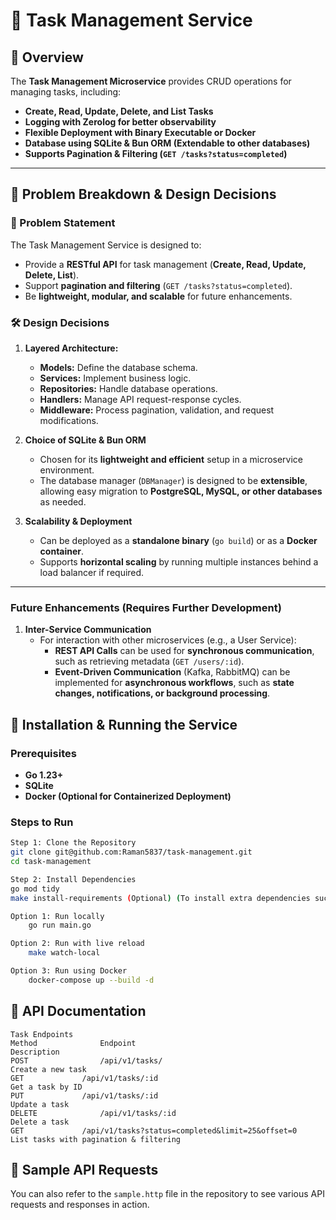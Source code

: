 # 📝 Task Management Service

## **📌 Overview**

The **Task Management Microservice** provides CRUD operations for managing tasks, including:

- **Create, Read, Update, Delete, and List Tasks**
- **Logging with Zerolog for better observability**
- **Flexible Deployment with Binary Executable or Docker**
- **Database using SQLite & Bun ORM (Extendable to other databases)**
- **Supports Pagination & Filtering (`GET /tasks?status=completed`)**


---

## **📌 Problem Breakdown & Design Decisions**
### **🎯 Problem Statement**
The Task Management Service is designed to:
- Provide a **RESTful API** for task management (**Create, Read, Update, Delete, List**).
- Support **pagination and filtering** (`GET /tasks?status=completed`).
- Be **lightweight, modular, and scalable** for future enhancements.

### **🛠 Design Decisions**
1. **Layered Architecture:**
   - **Models:** Define the database schema.
   - **Services:** Implement business logic.
   - **Repositories:** Handle database operations.
   - **Handlers:** Manage API request-response cycles.
   - **Middleware:** Process pagination, validation, and request modifications.

2. **Choice of SQLite & Bun ORM**
   - Chosen for its **lightweight and efficient** setup in a microservice environment.
   - The database manager (`DBManager`) is designed to be **extensible**, allowing easy migration to **PostgreSQL, MySQL, or other databases** as needed.

3. **Scalability & Deployment**
   - Can be deployed as a **standalone binary** (`go build`) or as a **Docker container**.
   - Supports **horizontal scaling** by running multiple instances behind a load balancer if required.

---

### **Future Enhancements (Requires Further Development)**
1. **Inter-Service Communication**
   - For interaction with other microservices (e.g., a User Service):
     - **REST API Calls** can be used for **synchronous communication**, such as retrieving metadata (`GET /users/:id`).
     - **Event-Driven Communication** (Kafka, RabbitMQ) can be implemented for **asynchronous workflows**, such as **state changes, notifications, or background processing**.


## **📌 Installation & Running the Service**

### **Prerequisites**

- **Go 1.23+**
- **SQLite**
- **Docker (Optional for Containerized Deployment)**

### **Steps to Run**

```sh
Step 1: Clone the Repository
git clone git@github.com:Raman5837/task-management.git
cd task-management

Step 2: Install Dependencies
go mod tidy
make install-requirements (Optional) (To install extra dependencies such as Air, Linters)

Option 1: Run locally
    go run main.go

Option 2: Run with live reload
    make watch-local         

Option 3: Run using Docker
    docker-compose up --build -d
```

## **📌 API Documentation**

```
Task Endpoints
Method	            Endpoint	                                        Description
POST	            /api/v1/tasks/	                                Create a new task
GET	            /api/v1/tasks/:id	                                Get a task by ID
PUT	            /api/v1/tasks/:id	                                Update a task
DELETE	            /api/v1/tasks/:id	                                Delete a task
GET	            /api/v1/tasks?status=completed&limit=25&offset=0	List tasks with pagination & filtering
```

## **📌 Sample API Requests**
You can also refer to the `sample.http` file in the repository to see various API requests and responses in action.
